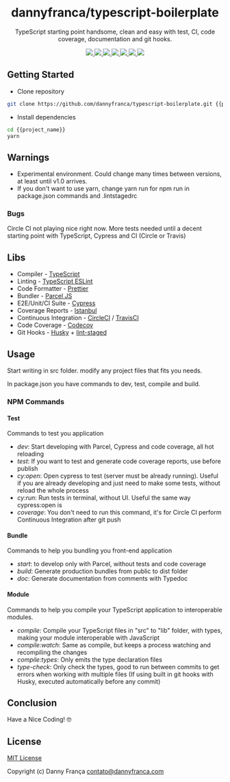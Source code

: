 <h1 align="center">dannyfranca/typescript-boilerplate</h1>
<p align="center">TypeScript starting point handsome, clean and easy with test, CI, code coverage, documentation and git hooks.</p>
<p align="center">

<a href="https://npmjs.com/package/@dannyfranca/typescript-boilerplate" target="_blank">
    <img src="https://img.shields.io/npm/dt/@dannyfranca/typescript-boilerplate.svg?style=flat-square&logo=npm" />
</a>

<a href="https://npmjs.com/package/@dannyfranca/typescript-boilerplate" target="_blank">
    <img src="https://img.shields.io/npm/v/@dannyfranca/typescript-boilerplate/latest.svg?style=flat-square&logo=npm" />
</a>

<a href="https://travis-ci.com/dannyfranca/typescript-boilerplate" target="_blank">
    <img src="https://img.shields.io/travis/project/github/dannyfranca/typescript-boilerplate?style=svg?style=flat-square&logo=travis" />
</a>

<a href="https://circleci.com/gh/dannyfranca/typescript-boilerplate" target="_blank">
    <img src="https://img.shields.io/circleci/project/github/dannyfranca/typescript-boilerplate?style=svg?style=flat-square&logo=circleci" />
</a>

<a href="https://codecov.io/gh/dannyfranca/typescript-boilerplate" target="_blank">
    <img src="https://img.shields.io/codecov/c/github/dannyfranca/typescript-boilerplate?style=flat-square&logo=codecov" />
</a>

<a href="https://david-dm.org/dannyfranca/typescript-boilerplate" target="_blank">
    <img src="https://david-dm.org/dannyfranca/typescript-boilerplate/status.svg?style=flat-square" />
</a>

<a href="https://standardjs.com" target="_blank">
    <img src="https://img.shields.io/badge/code_style-standard-brightgreen?style=flat-square" />
</a>

</p>

## Getting Started

* Clone repository

```bash
git clone https://github.com/dannyfranca/typescript-boilerplate.git {{project_name}}
```

* Install dependencies

```bash
cd {{project_name}}
yarn
```

## Warnings

* Experimental environment. Could change many times between versions, at least until v1.0 arrives.
* If you don't want to use yarn, change yarn run for npm run in package.json commands and .lintstagedrc

### Bugs

Circle CI not playing nice right now. More tests needed until a decent starting point with TypeScript, Cypress and CI (Circle or Travis)

## Libs

* Compiler - <a href="https://www.typescriptlang.org" target="_blank">TypeScript</a>
* Linting - <a href="https://typescript-eslint.io" target="_blank">TypeScript ESLint</a>
* Code Formatter - <a href="https://prettier.io" target="_blank">Prettier</a>
* Bundler - <a href="https://parceljs.org" target="_blank">Parcel JS</a>
* E2E/Unit/CI Suite - <a href="https://www.cypress.io" target="_blank">Cypress</a>
* Coverage Reports - <a href="https://istanbul.js.org" target="_blank">Istanbul</a>
* Continuous Integration - <a href="https://circleci.com" target="_blank">CircleCI</a> / <a href="https://travis-ci.com" target="_blank">TravisCI</a>
* Code Coverage - <a href="https://codecov.io" target="_blank">Codecov</a>
* Git Hooks - <a href="https://github.com/typicode/husky" target="_blank">Husky</a> + <a href="https://github.com/okonet/lint-staged" target="_blank">lint-staged</a>

## Usage

Start writing in src folder. modify any project files that fits you needs.

In package.json you have commands to dev, test, compile and build.

### NPM Commands

#### Test

Commands to test you application

* *dev*: Start developing with Parcel, Cypress and code coverage, all hot reloading
* *test*: If you want to test and generate code coverage reports, use before publish
* *cy:open*: Open cypress to test (server must be already running). Useful if you are already developing and just need to make some tests, without reload the whole process
* *cy:run*: Run tests in terminal, without UI. Useful the same way cypress:open is
* *coverage*: You don't need to run this command, it's for Circle CI perform Continuous Integration after git push

#### Bundle

Commands to help you bundling you front-end application

* *start*: to develop only with Parcel, without tests and code coverage
* *build*: Generate production bundles from public to dist folder
* *doc*: Generate documentation from comments with Typedoc

#### Module

Commands to help you compile your TypeScript application to interoperable modules.

* *compile*: Compile your TypeScript files in "src" to "lib" folder, with types, making your module interoperable with JavaScript
* *compile:watch*: Same as compile, but keeps a process watching and recompiling the changes
* *compile:types*: Only emits the type declaration files
* *type-check*: Only check the types, good to run between commits to get errors when working with multiple files (If using built in git hooks with Husky, executed automatically before any commit)

## Conclusion

Have a Nice Coding! 🤓

## License

[MIT License](./LICENSE)

Copyright (c) Danny França <contato@dannyfranca.com>
